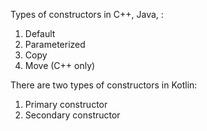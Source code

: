 Types of constructors in C++, Java, :
1. Default
2. Parameterized
3. Copy
4. Move (C++ only)

There are two types of constructors in Kotlin:
1. Primary constructor
2. Secondary constructor